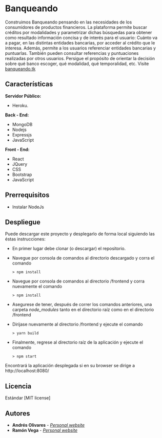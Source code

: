# Banqueando
Construimos Banqueando pensando en las necesidades de los consumidores de productos financieros. La plataforma permite buscar créditos por modalidades y parametrizar dichas búsquedas para obtener como resultado información concisa y de interés para el usuario: Cuánto va a pagar, en las distintas entidades bancarias, por acceder al crédito que le interesa. Además, permite a los usuarios referenciar entidades bancarias y puntuarlas. También pueden consultar referencias y puntuaciones realizadas por otros usuarios. Persigue el propósito de orientar la decisión sobre qué banco escoger, qué modalidad, qué temporalidad, etc. Visite [banqueando.tk](https://banqueando.herokuapp.com)

## Características

**Servidor Público:**
- Heroku.

**Back - End:**
- MongoDB
- Nodejs
- Expressjs 
- JavaScript 

**Front - End:**
- React
- JQuery
- CSS
- Bootstrap
- JavaScript

## Prerrequisitos
* Instalar NodeJs

## Despliegue

Puede descargar este proyecto y desplegarlo de forma local siguiendo las éstas instrucciones:
* En primer lugar debe clonar (o descargar) el repositorio.
* Navegue por consola de comandos al directorio descargado y corra el comando
  ```
  > npm install
  ```
* Navegue por consola de comandos al directorio /frontend y corra nuevamente el comando
  ```
  > npm install
  ```  
* Asegurese de tener, después de correr los comandos anteriores, una carpeta *node_modules* tanto en el directorio raíz como en el directorio /frontend

* Dirijase nuevamente al directorio /frontend y ejecute el comando
  ```
  > yarn build
  ```  
* Finalmente, regrese al directorio raíz de la aplicación y ejecute el comando 
   ```
  > npm start
  ```

Encontrará la aplicación desplegada si en su browser se dirige a http://localhost:8080/

## Licencia
Estándar [MIT license]  

## Autores
* **Andrés Olivares** - [*Personal website*](https://af-olivares10.github.io/)
* **Ramón Vega** - [*Personal website*](https://ramonvega96.github.io/)

